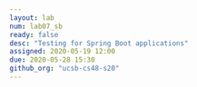 ```yaml
---
layout: lab
num: lab07_sb
ready: false
desc: "Testing for Spring Boot applications"
assigned: 2020-05-19 12:00
due: 2020-05-28 15:30
github_org: "ucsb-cs48-s20"
---
```

